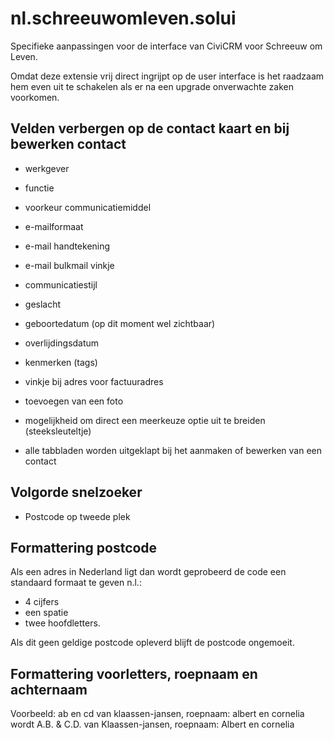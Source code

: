 # nl.schreeuwomleven.solui

Specifieke aanpassingen voor de interface van CiviCRM voor Schreeuw om Leven. 

Omdat deze extensie vrij direct ingrijpt op de user interface is het raadzaam hem even uit te schakelen
als er na een upgrade onverwachte zaken voorkomen.

## Velden verbergen op de contact kaart en bij bewerken contact

- werkgever
- functie
- voorkeur communicatiemiddel
- e-mailformaat
- e-mail handtekening
- e-mail bulkmail vinkje 
- communicatiestijl
- geslacht
- geboortedatum (op dit moment wel zichtbaar)
- overlijdingsdatum
- kenmerken (tags)
- vinkje bij adres voor factuuradres
- toevoegen van een foto
- mogelijkheid om direct een meerkeuze optie uit te breiden (steeksleuteltje)

- alle tabbladen worden uitgeklapt bij het aanmaken of bewerken van een contact

## Volgorde snelzoeker
- Postcode op tweede plek

## Formattering postcode

Als een adres in Nederland ligt dan wordt geprobeerd de code een standaard formaat te geven n.l.:
* 4 cijfers
* een spatie
* twee hoofdletters.

Als dit geen geldige postcode opleverd blijft de postcode ongemoeit.

## Formattering voorletters, roepnaam en achternaam

Voorbeeld:
ab en cd van klaassen-jansen, roepnaam: albert en cornelia wordt A.B. & C.D. van Klaassen-jansen, roepnaam: Albert en cornelia
